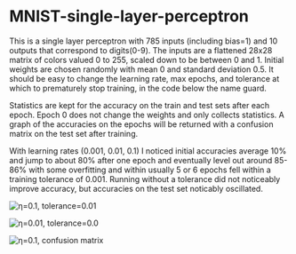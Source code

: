 # MNIST-single-layer-perceptron

<p>
  This is a single layer perceptron with 785 inputs (including bias=1) and 10 outputs that correspond to digits(0-9).
  The inputs are a flattened 28x28 matrix of colors valued 0 to 255, scaled down to be between 0 and 1. Initial 
  weights are chosen randomly with mean 0 and standard deviation 0.5. It should be easy to change the learning rate,
  max epochs, and tolerance at which to prematurely stop training, in the code below the name guard. 
</p>

<p>
  Statistics are kept for the accuracy on the train and test sets after each epoch. Epoch 0 does not change the
  weights and only collects statistics. A graph of the accuracies on the epochs will be returned with a confusion
  matrix on the test set after training.
</p>

<p>
  With learning rates (0.001, 0.01, 0.1) I noticed initial accuracies average 10% and jump to about 80% after one 
  epoch and eventually level out around 85-86% with some overfitting and within usually 5 or 6 epochs fell within a 
  training tolerance of 0.001. Running without a tolerance did not noticeably improve accuracy, but accuracies on the
  test set noticably oscillated.
</p>

![η=0.1, tolerance=0.01](https://private-user-images.githubusercontent.com/146913704/347689379-35a7177c-06e6-4d78-b6b7-3a7a3a814880.png?jwt=eyJhbGciOiJIUzI1NiIsInR5cCI6IkpXVCJ9.eyJpc3MiOiJnaXRodWIuY29tIiwiYXVkIjoicmF3LmdpdGh1YnVzZXJjb250ZW50LmNvbSIsImtleSI6ImtleTUiLCJleHAiOjE3MjA2NzU3MDMsIm5iZiI6MTcyMDY3NTQwMywicGF0aCI6Ii8xNDY5MTM3MDQvMzQ3Njg5Mzc5LTM1YTcxNzdjLTA2ZTYtNGQ3OC1iNmI3LTNhN2EzYTgxNDg4MC5wbmc_WC1BbXotQWxnb3JpdGhtPUFXUzQtSE1BQy1TSEEyNTYmWC1BbXotQ3JlZGVudGlhbD1BS0lBVkNPRFlMU0E1M1BRSzRaQSUyRjIwMjQwNzExJTJGdXMtZWFzdC0xJTJGczMlMkZhd3M0X3JlcXVlc3QmWC1BbXotRGF0ZT0yMDI0MDcxMVQwNTIzMjNaJlgtQW16LUV4cGlyZXM9MzAwJlgtQW16LVNpZ25hdHVyZT04YjVmNzI4ZTRkNzYxODIwOGJlMWUyNjdhNTI3ZWEzZTkzM2RmNTViY2RmMmMxNmIzOTgzYWRmN2I3ZDE0YzM4JlgtQW16LVNpZ25lZEhlYWRlcnM9aG9zdCZhY3Rvcl9pZD0wJmtleV9pZD0wJnJlcG9faWQ9MCJ9.f0lOKmewDnTukS585esg4Lh3m74S-x92KWqcFJPGQO0)

![η=0.01, tolerance=0.0](https://private-user-images.githubusercontent.com/146913704/347690191-c5e020a6-cb90-40d2-9b8a-6db7cfe7f453.png?jwt=eyJhbGciOiJIUzI1NiIsInR5cCI6IkpXVCJ9.eyJpc3MiOiJnaXRodWIuY29tIiwiYXVkIjoicmF3LmdpdGh1YnVzZXJjb250ZW50LmNvbSIsImtleSI6ImtleTUiLCJleHAiOjE3MjA2NzU5MjcsIm5iZiI6MTcyMDY3NTYyNywicGF0aCI6Ii8xNDY5MTM3MDQvMzQ3NjkwMTkxLWM1ZTAyMGE2LWNiOTAtNDBkMi05YjhhLTZkYjdjZmU3ZjQ1My5wbmc_WC1BbXotQWxnb3JpdGhtPUFXUzQtSE1BQy1TSEEyNTYmWC1BbXotQ3JlZGVudGlhbD1BS0lBVkNPRFlMU0E1M1BRSzRaQSUyRjIwMjQwNzExJTJGdXMtZWFzdC0xJTJGczMlMkZhd3M0X3JlcXVlc3QmWC1BbXotRGF0ZT0yMDI0MDcxMVQwNTI3MDdaJlgtQW16LUV4cGlyZXM9MzAwJlgtQW16LVNpZ25hdHVyZT00YWJiNDU2OTM4ZjBhMDg3OGU3MDE0NzE2ZTM0MDkxYTVlNTgxZjFjMGQyNzdjYmQxM2JlOGIyOGY4M2YwMTEzJlgtQW16LVNpZ25lZEhlYWRlcnM9aG9zdCZhY3Rvcl9pZD0wJmtleV9pZD0wJnJlcG9faWQ9MCJ9.CRYeLPMiv3XeEJur18CcE83N8EFC5D_RMLY3mxBlyKE)

![η=0.1, confusion matrix](https://private-user-images.githubusercontent.com/146913704/347689418-5e548790-5692-4960-a79a-edf4e78d8df0.png?jwt=eyJhbGciOiJIUzI1NiIsInR5cCI6IkpXVCJ9.eyJpc3MiOiJnaXRodWIuY29tIiwiYXVkIjoicmF3LmdpdGh1YnVzZXJjb250ZW50LmNvbSIsImtleSI6ImtleTUiLCJleHAiOjE3MjA2NzU3MDMsIm5iZiI6MTcyMDY3NTQwMywicGF0aCI6Ii8xNDY5MTM3MDQvMzQ3Njg5NDE4LTVlNTQ4NzkwLTU2OTItNDk2MC1hNzlhLWVkZjRlNzhkOGRmMC5wbmc_WC1BbXotQWxnb3JpdGhtPUFXUzQtSE1BQy1TSEEyNTYmWC1BbXotQ3JlZGVudGlhbD1BS0lBVkNPRFlMU0E1M1BRSzRaQSUyRjIwMjQwNzExJTJGdXMtZWFzdC0xJTJGczMlMkZhd3M0X3JlcXVlc3QmWC1BbXotRGF0ZT0yMDI0MDcxMVQwNTIzMjNaJlgtQW16LUV4cGlyZXM9MzAwJlgtQW16LVNpZ25hdHVyZT0zOTk3ZWM3MjEwYjE5NjIwNzY5NWM2MTk2YTRlYTdmZDdkYTlmNzRiZGI1ODI4N2ZkMTYzYzQ1NmEyMzhkYmNmJlgtQW16LVNpZ25lZEhlYWRlcnM9aG9zdCZhY3Rvcl9pZD0wJmtleV9pZD0wJnJlcG9faWQ9MCJ9.9HQNgRLpUmKqXpLGIjt_PQK6HNb5uRFN2eY4xceg51k)
